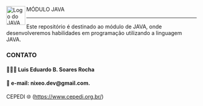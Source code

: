 <img src="https://www.google.com/url?sa=i&url=https%3A%2F%2Ffreepngimg.com%2Fpng%2F85390-java-language-text-programming-logo-programmer%2Ficon&psig=AOvVaw16sngaIPJJIa0reiqpB8xO&ust=1699820672210000&source=images&cd=vfe&opi=89978449&ved=0CBEQjRxqFwoTCNDnrs3jvIIDFQAAAAAdAAAAABA8" alt="Logo do JAVA" width="50" height="50" align="left"> MÓDULO JAVA
<hr>

Este repositório é destinado ao módulo de JAVA, onde desenvolveremos habilidades em programação utilizando a linguagem JAVA.

<h3>CONTATO</h3>

<h4>🧑🏾‍💻 Luis Eduardo B. Soares Rocha</h4>
<h4>📧 e-mail: nixeo.dev@gmail.com.</h4>

CEPEDI 🌐 (https://www.cepedi.org.br/)


